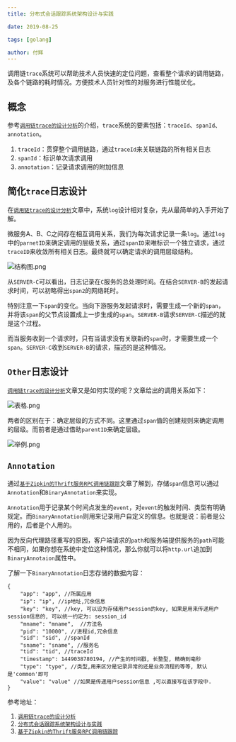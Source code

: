 ```yaml
---
title: 分布式会话跟踪系统架构设计与实践

date: 2019-08-25

tags: [golang]

author: 付辉
---
```


调用链`trace`系统可以帮助技术人员快速的定位问题，查看整个请求的调用链路，及各个链路的耗时情况。方便技术人员针对性的对服务进行性能优化。

## 概念

参考[`调用链trace的设计分析`](https://yuerblog.cc/2017/06/22/talk-about-rpc-trace/)的介绍，`trace`系统的要素包括：`traceId`、`spanId`、`annotation`。

1. `traceId`：贯穿整个调用链路，通过`traceId`来关联链路的所有相关日志
2. `spanId`：标识单次请求调用
3. `annotation`：记录请求调用的附加信息

## 简化`trace`日志设计

在[`调用链trace的设计分析`](https://yuerblog.cc/2017/06/22/talk-about-rpc-trace/)文章中，系统`log`设计相对复杂，先从最简单的入手开始了解。

微服务A、B、C之间存在相互调用关系，我们为每次请求记录一条`log`。通过`log`中的`parnetID`来确定调用的层级关系，通过`spanID`来唯标识一个独立请求，通过`traceID`来收敛所有相关日志。最终就可以确定请求的调用层级结构。

![结构图.png](https://i.loli.net/2019/09/20/1bTuP2aKxhiBmIR.png)

从`SERVER-C`可以看出，日志记录在`C`服务的总处理时间。在结合`SERVER-B`的发起请求时间，可以初略得出`span2`的网络耗时。

特别注意一下`span`的变化。当向下游服务发起请求时，需要生成一个新的`span`，并将该`span`的父节点设置成上一步生成的`span`。`SERVER-B`请求`SERVER-C`描述的就是这个过程。

而当服务收到一个请求时，只有当请求没有关联新的`span`时，才需要生成一个`span`。`SERVER-C`收到`SERVER-B`的请求，描述的是这种情况。

## `Other`日志设计

[`调用链trace的设计分析`](https://yuerblog.cc/2017/06/22/talk-about-rpc-trace/)文章又是如何实现的呢？文章给出的调用关系如下：

![表格.png](https://i.loli.net/2019/09/20/ezMSNwrVUWPYBut.png)

两者的区别在于：确定层级的方式不同。这里通过`span`值的创建规则来确定调用的层级。而前者是通过借助`parentID`来确定层级。

![举例.png](https://i.loli.net/2019/09/20/wtOQ9XhG7zxHjld.png)

## `Annotation`

通过[`基于Zipkin的Thrift服务RPC调用链跟踪`](http://siye1982.github.io/2016/04/07/zipkin/#Annotation)文章了解到，存储`span`信息可以通过`Annotation`和`BinaryAnnotation`来实现。

`Annotation`用于记录某个时间点发生的`event`，对`event`的触发时间、类型有明确规定。而`BinaryAnnotation`则用来记录用户自定义的信息。也就是说：前者是公用的，后者是个人用的。

因为反向代理路径重写的原因，客户端请求的`path`和服务端提供服务的`path`可能不相同，如果你想在系统中定位这种情况，那么你就可以将`http.url`追加到`BinaryAnnotaion`属性中。

了解一下`BinaryAnnotation`日志存储的数据内容：

```
{
    "app": "app", //所属应用
    "ip": "ip", //ip地址,冗余信息
    "key": "key", //key, 可以设为存储用户session的key, 如果是用来传递用户session信息的, 可以统一约定为: session_id
    "mname": "mname",  //方法名
    "pid": "10000", //进程id,冗余信息
    "sid": "sid", //spanId
    "sname": "sname", //服务名
    "tid": "tid", //traceId
    "timestamp": 1449038780194, //产生的时间戳, 长整型, 精确到毫秒
    "type": "type", //类型,用来区分是记录异常的还是业务流程的等等, 默认是'common'即可
    "value": "value" //如果是传递用户session信息 ,可以直接写在该字段中.
}
```

参考地址：

1. [`调用链trace的设计分析`](https://yuerblog.cc/2017/06/22/talk-about-rpc-trace/)
2. [`分布式会话跟踪系统架构设计与实践`](http://www.uml.org.cn/zjjs/201705232.asp)
3. [`基于Zipkin的Thrift服务RPC调用链跟踪`](http://siye1982.github.io/2016/04/07/zipkin/#Annotation)
